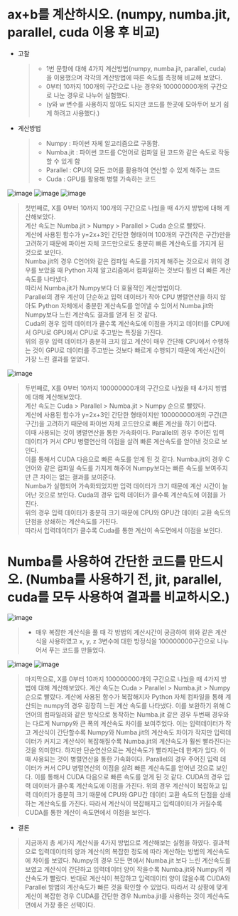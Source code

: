 #	ax+b를 계산하시오. (numpy, numba.jit, parallel, cuda 이용 후 비교)

* 고찰  

  >* 1번 문항에 대해 4가지 계산방법(numpy, numba.jit, parallel, cuda)을 이용했으며 각각의 계산방법에 따른 속도를 측정해 비교해 보았다.  
  >* 0부터 10까지 100개의 구간으로 나눈 경우와 100000000개의 구간으로 나눈 경우로 나누어 실험했다.  
  >* (y와 w 변수를 사용하지 않아도 되지만 코드를 한곳에 모아두어 보기 쉽게 하려고 사용했다.)

* 계산방법
	>* Numpy : 파이썬 자체 알고리즘으로 구동함.  
	>* Numba.jit : 파이썬 코드를 C언어로 컴파일 된 코드와 같은 속도로 작동할 수 있게 함  
	>* Parallel : CPU의 모든 코어를 활용하여 연산할 수 있게 해주는 코드  
	>* Cuda : GPU를 활용해 병렬 가속하는 코드  

![image](https://user-images.githubusercontent.com/83944915/118293545-b70d2f00-b514-11eb-9ae1-fba4340d6f22.png)
![image](https://user-images.githubusercontent.com/83944915/118293556-ba081f80-b514-11eb-9b33-71198e99130b.png)
![image](https://user-images.githubusercontent.com/83944915/118293478-a957a980-b514-11eb-9abe-2f3f470df01a.png)

 
 

  > 첫번째로, X를 0부터 10까지 100개의 구간으로 나눴을 때 4가지 방법에 대해 계산해보았다.  
  계산 속도는 Numba.jit > Numpy > Parallel > Cuda 순으로 빨랐다.  
  계산에 사용된 함수가 y=2x+3인 간단한 형태이며 100개의 구간(작은 구간)만을 고려하기 때문에 파이썬 자체 코드만으로도 충분히 빠른 계산속도를 가지게 된 것으로 보인다.  
  Numba.jit의 경우 C언어와 같은 컴파일 속도를 가지게 해주는 것으로서 위의 경우를 보았을 때 Python 자체 알고리즘에서 컴파일하는 것보다 훨씬 더 빠른 계산속도를 나타냈다.  
  따라서 Numba.jit가 Numpy보다 더 효율적인 계산방법이다.  
  Parallel의 경우 계산이 단순하고 입력 데이터가 작아 CPU 병렬연산을 하지 않아도 Python 자체에서 충분한 계산속도를 얻어낼 수 있어서 Numba.jit와 Numpy보다 느린 계산속도 결과를 얻게 된 것 같다.  
  Cuda의 경우 입력 데이터가 클수록 계산속도에 이점을 가지고 데이터를 CPU에서 GPU로 GPU에서 CPU로 주고받는 특징을 가진다.  
  위의 경우 입력 데이터가 충분히 크지 않고 계산이 매우 간단해 CPU에서 수행하는 것이 GPU로 데이터를 주고받는 것보다 빠르게 수행되기 때문에 계산시간이 가장 느린 결과를 얻었다.

![image](https://user-images.githubusercontent.com/83944915/118294314-8f6a9680-b515-11eb-9abe-bcfcb652675d.png)

  > 두번째로, X를 0부터 10까지 100000000개의 구간으로 나눴을 때 4가지 방법에 대해 계산해보았다.  
  계산 속도는 Cuda > Parallel > Numba.jit > Numpy 순으로 빨랐다.  
  계산에 사용된 함수가 y=2x+3인 간단한 형태이지만 100000000개의 구간(큰 구간)을 고려하기 때문에 파이썬 자체 코드만으로 빠른 계산을 하기 어렵다.  
  이때 사용되는 것이 병렬연산을 통한 가속화이다. Parallel의 경우 주어진 입력 데이터가 커서 CPU 병렬연산의 이점을 살려 빠른 계산속도를 얻어낸 것으로 보인다.  
  이를 통해서 CUDA 다음으로 빠른 속도를 얻게 된 것 같다. Numba.jit의 경우 C언어와 같은 컴파일 속도를 가지게 해주어 Numpy보다는 빠른 속도를 보여주지만 큰 차이는 없는 결과를 보여준다.  
  Numba가 실행되어 가속화되었지만 입력 데이터가 크기 때문에 계산 시간이 늘어난 것으로 보인다. Cuda의 경우 입력 데이터가 클수록 계산속도에 이점을 가진다.  
  위의 경우 입력 데이터가 충분히 크기 때문에 CPU와 GPU간 데이터 교환 속도의 단점을 상쇄하는 계산속도를 가진다.  
  따라서 입력데이터가 클수록 Cuda를 통한 계산이 속도면에서 이점을 보인다.


# Numba를 사용하여 간단한 코드를 만드시오. (Numba를 사용하기 전, jit, parallel, cuda를 모두 사용하여 결과를 비교하시오.)

 ![image](https://user-images.githubusercontent.com/83944915/118294436-ad37fb80-b515-11eb-910f-c735f89c542c.png)


 >* 매우 복잡한 계산식을 풀 때 각 방법의 계산시간이 궁금하여 위와 같은 계산식을 사용하였고 x, y, z 3변수에 대한 방정식을 100000000구간으로 나누어서 푸는 코드를 만들었다.

  ![image](https://user-images.githubusercontent.com/83944915/118294456-b1fcaf80-b515-11eb-87e7-36ce1e7da388.png)
![image](https://user-images.githubusercontent.com/83944915/118294468-b5903680-b515-11eb-9c73-ee2fb2850ccd.png)

> 마지막으로, X를 0부터 10까지 100000000개의 구간으로 나눴을 때 4가지 방법에 대해 계산해보았다. 계산 속도는 Cuda > Parallel > Numba.jit > Numpy 순으로 빨랐다. 계산에 사용된 함수가 복잡해지자 Python 자체 컴파일을 통해 계산되는 numpy의 경우 굉장히 느린 계산 속도를 나타냈다. 이를 보완하기 위해 C언어의 컴파일러와 같은 방식으로 동작하는 Numba.jit 같은 경우 두번째 경우와는 다르게 Numpy와 큰 폭의 계산속도 차이를 보여주었다. 이는 입력데이터가 작고 계산식이 간단할수록 Numpy와 Numba.jit의 계산속도 차이가 작지만 입력데이터가 커지고 계산식이 복잡해질수록 Numba.jit의 계산속도가 훨씬 빨라진다는 것을 의미한다. 하지만 단순연산으로는 계산속도가 빨라지는데 한계가 있다. 이때 사용되는 것이 병렬연산을 통한 가속화이다. Parallel의 경우 주어진 입력 데이터가 커서 CPU 병렬연산의 이점을 살려 빠른 계산속도를 얻어낸 것으로 보인다. 이를 통해서 CUDA 다음으로 빠른 속도를 얻게 된 것 같다. CUDA의 경우 입력 데이터가 클수록 계산속도에 이점을 가진다. 위의 경우 계산식이 복잡하고 입력 데이터가 충분히 크기 때문에 CPU와 GPU간 데이터 교환 속도의 단점을 상쇄하는 계산속도를 가진다. 따라서 계산식이 복잡해지고 입력데이터가 커질수록 CUDA를 통한 계산이 속도면에서 이점을 보인다.

*	결론
> 지금까지 총 세가지 계산식을 4가지 방법으로 계산해보는 실험을 하였다. 결과적으로 입력데이터의 양과 계산식의 복잡한 정도에 따라 계산하는 방법의 계산속도에 차이를 보였다. Numpy의 경우 모든 면에서 Numba.jit 보다 느린 계산속도를 보였고 계산식이 간단하고 입력데이터 양이 작을수록 Numba.jit와 Numpy의 계산속도가 빨랐다. 반대로 계산식이 복잡하고 입력데이터 양이 많을수록 CUDA와 Parallel 방법의 계산속도가 빠른 것을 확인할 수 있었다. 따라서 각 상황에 맞게 계산이 복잡한 경우 CUDA를 간단한 경우 Numba.jit를 사용하는 것이 계산속도면에서 가장 좋은 선택이다.
